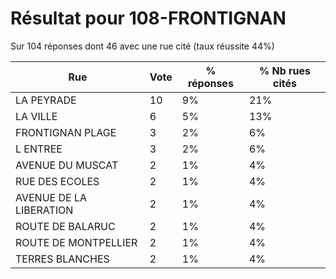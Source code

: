 # Résultat pour 108-FRONTIGNAN

Sur 104 réponses dont 46 avec une rue cité (taux réussite 44%)

| Rue | Vote | % réponses | % Nb rues cités|
|-----|------|------------|----------------|
| LA PEYRADE | 10 | 9% | 21%|
| LA VILLE | 6 | 5% | 13%|
| FRONTIGNAN PLAGE | 3 | 2% | 6%|
| L ENTREE | 3 | 2% | 6%|
| AVENUE DU MUSCAT | 2 | 1% | 4%|
| RUE DES ECOLES | 2 | 1% | 4%|
| AVENUE DE LA LIBERATION | 2 | 1% | 4%|
| ROUTE DE BALARUC | 2 | 1% | 4%|
| ROUTE DE MONTPELLIER | 2 | 1% | 4%|
| TERRES BLANCHES | 2 | 1% | 4%|

